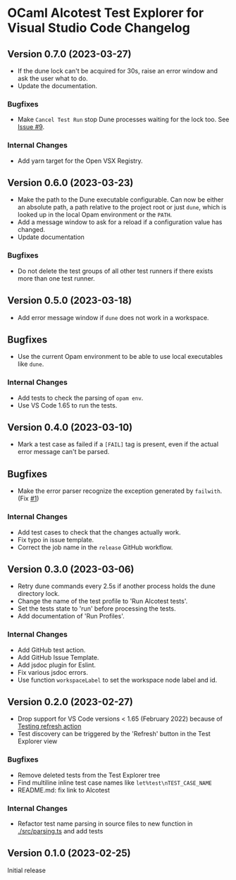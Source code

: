 # OCaml Alcotest Test Explorer for Visual Studio Code Changelog

## Version 0.7.0 (2023-03-27)

- If the dune lock can't be acquired for 30s, raise an error window and ask the user what to do.
- Update the documentation.

### Bugfixes

- Make `Cancel Test Run` stop Dune processes waiting for the lock too. See [Issue #9](https://github.com/Release-Candidate/vscode-ocaml-expect-inline/issues/9).

### Internal Changes

- Add yarn target for the Open VSX Registry.

## Version 0.6.0 (2023-03-23)

- Make the path to the Dune executable configurable. Can now be either an absolute path, a path relative to the project root or just `dune`, which is looked up in the local Opam environment or the `PATH`.
- Add a message window to ask for a reload if a configuration value has changed.
- Update documentation

### Bugfixes

- Do not delete the test groups of all other test runners if there exists more than one test runner.

## Version 0.5.0 (2023-03-18)

- Add error message window if `dune` does not work in a workspace.

## Bugfixes

- Use the current Opam environment to be able to use local executables like `dune`.

### Internal Changes

- Add tests to check the parsing of `opam env`.
- Use VS Code 1.65 to run the tests.

## Version 0.4.0 (2023-03-10)

- Mark a test case as failed if a `[FAIL]` tag is present, even if the actual error message can't be parsed.

## Bugfixes

- Make the error parser recognize the exception generated by `failwith`. (Fix [#1](https://github.com/Release-Candidate/vscode-ocaml-alcotest-test-adapter/issues/1))

### Internal Changes

- Add test cases to check that the changes actually work.
- Fix typo in issue template.
- Correct the job name in the `release` GitHub workflow.

## Version 0.3.0 (2023-03-06)

- Retry dune commands every 2.5s if another process holds the dune directory lock.
- Change the name of the test profile to 'Run Alcotest tests'.
- Set the tests state to 'run' before processing the tests.
- Add documentation of 'Run Profiles'.

### Internal Changes

- Add GitHub test action.
- Add GitHub Issue Template.
- Add jsdoc plugin for Eslint.
- Fix various jsdoc errors.
- Use function `workspaceLabel` to set the workspace node label and id.

## Version 0.2.0 (2023-02-27)

- Drop support for VS Code versions < 1.65 (February 2022) because of [Testing refresh action](https://code.visualstudio.com/updates/v1_65#_testing-refresh-action-and-sorttext)
- Test discovery can be triggered by the 'Refresh' button in the Test Explorer view

### Bugfixes

- Remove deleted tests from the Test Explorer tree
- Find multiline inline test case names like `let%test\nTEST_CASE_NAME`
- README.md: fix link to Alcotest

### Internal Changes

- Refactor test name parsing in source files to new function in [./src/parsing.ts](./src/parsing.ts) and add tests

## Version 0.1.0 (2023-02-25)

Initial release
